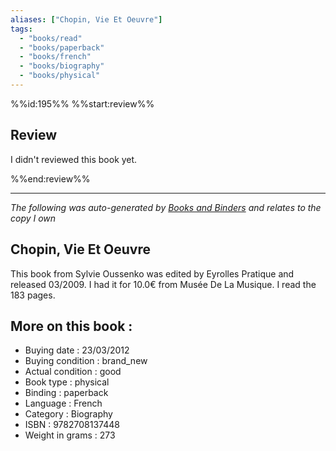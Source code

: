 ```yaml
---
aliases: ["Chopin, Vie Et Oeuvre"] 
tags: 
  - "books/read" 
  - "books/paperback" 
  - "books/french"
  - "books/biography"
  - "books/physical"
---
```

%%id:195%%
%%start:review%%
## Review
I didn't reviewed this book yet. 

%%end:review%%

---
_The following was auto-generated by [Books and Binders](Books%20and%20Binders.md) and relates to the copy I own_
## Chopin, Vie Et Oeuvre
This book from Sylvie Oussenko was edited by Eyrolles Pratique and released 03/2009. I had it for 10.0€ from Musée De La Musique. I read the 183 pages.

## More on this book :
- Buying date : 23/03/2012
- Buying condition : brand_new
- Actual condition : good
- Book type : physical
- Binding : paperback
- Language : French
- Category : Biography
- ISBN : 9782708137448
- Weight in grams : 273
